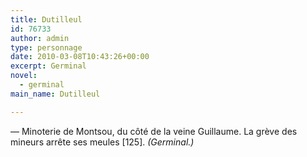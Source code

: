 ```yaml
---
title: Dutilleul
id: 76733
author: admin
type: personnage
date: 2010-03-08T10:43:26+00:00
excerpt: Germinal
novel:
  - germinal
main_name: Dutilleul

---
```

— Minoterie de Montsou, du côté de la veine Guillaume. La grève des mineurs arrête ses meules [125]. _(Germinal.)_